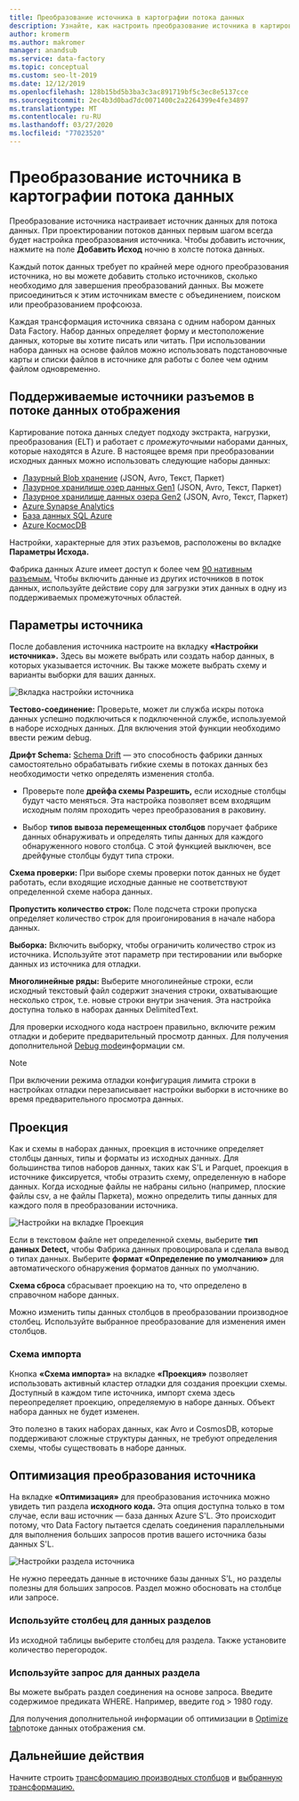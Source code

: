 ```yaml
---
title: Преобразование источника в картографии потока данных
description: Узнайте, как настроить преобразование источника в картировании потока данных.
author: kromerm
ms.author: makromer
manager: anandsub
ms.service: data-factory
ms.topic: conceptual
ms.custom: seo-lt-2019
ms.date: 12/12/2019
ms.openlocfilehash: 128b15bd5b3ba3c3ac891719bf5c3ec8e5137cce
ms.sourcegitcommit: 2ec4b3d0bad7dc0071400c2a2264399e4fe34897
ms.translationtype: MT
ms.contentlocale: ru-RU
ms.lasthandoff: 03/27/2020
ms.locfileid: "77023520"
---
```

# <a name="source-transformation-in-mapping-data-flow"></a>Преобразование источника в картографии потока данных 

Преобразование источника настраивает источник данных для потока данных. При проектировании потоков данных первым шагом всегда будет настройка преобразования источника. Чтобы добавить источник, нажмите на поле **Добавить Исход** ночню в холсте потока данных.

Каждый поток данных требует по крайней мере одного преобразования источника, но вы можете добавить столько источников, сколько необходимо для завершения преобразований данных. Вы можете присоединиться к этим источникам вместе с объединением, поиском или преобразованием профсоюза.

Каждая трансформация источника связана с одним набором данных Data Factory. Набор данных определяет форму и местоположение данных, которые вы хотите писать или читать. При использовании набора данных на основе файлов можно использовать подстановочные карты и списки файлов в источнике для работы с более чем одним файлом одновременно.

## <a name="supported-source-connectors-in-mapping-data-flow"></a>Поддерживаемые источники разъемов в потоке данных отображения

Картирование потока данных следует подходу экстракта, нагрузки, преобразования (ELT) и работает с *промежуточными* наборами данных, которые находятся в Azure. В настоящее время при преобразовании исходных данных можно использовать следующие наборы данных:
    
* [Лазурный Blob хранение](connector-azure-blob-storage.md#mapping-data-flow-properties) (JSON, Avro, Текст, Паркет)
* [Лазурное хранилище озер данных Gen1](connector-azure-data-lake-store.md#mapping-data-flow-properties) (JSON, Avro, Текст, Паркет)
* [Лазурное хранилище данных озера Gen2](connector-azure-data-lake-storage.md#mapping-data-flow-properties) (JSON, Avro, Текст, Паркет)
* [Azure Synapse Analytics](connector-azure-sql-data-warehouse.md#mapping-data-flow-properties)
* [База данных SQL Azure](connector-azure-sql-database.md#mapping-data-flow-properties)
* [Azure КосмосDB](connector-azure-cosmos-db.md#mapping-data-flow-properties)

Настройки, характерные для этих разъемов, расположены во вкладке **Параметры Исхода.** 

Фабрика данных Azure имеет доступ к более чем [90 нативным разъемым.](connector-overview.md) Чтобы включить данные из других источников в поток данных, используйте действие copy для загрузки этих данных в одну из поддерживаемых промежуточных областей.

## <a name="source-settings"></a>Параметры источника

После добавления источника настроите на вкладку **«Настройки источника».** Здесь вы можете выбрать или создать набор данных, в которых указывается источник. Вы также можете выбрать схему и варианты выборки для ваших данных.

![Вкладка настройки источника](media/data-flow/source1.png "Вкладка настройки источника")

**Тестово-соединение:** Проверьте, может ли служба искры потока данных успешно подключиться к подключенной службе, используемой в наборе исходных данных. Для включения этой функции необходимо ввести режим debug.

**Дрифт Schema:** [Schema Drift](concepts-data-flow-schema-drift.md) — это способность фабрики данных самостоятельно обрабатывать гибкие схемы в потоках данных без необходимости четко определять изменения столба.

* Проверьте поле **дрейфа схемы Разрешить,** если исходные столбцы будут часто меняться. Эта настройка позволяет всем входящим исходным полям проходить через преобразования в раковину.

* Выбор **типов вывоза перемещенных столбцов** поручает фабрике данных обнаруживать и определять типы данных для каждого обнаруженного нового столбца. С этой функцией выключен, все дрейфуные столбцы будут типа строки.

**Схема проверки:** При выборе схемы проверки поток данных не будет работать, если входящие исходные данные не соответствуют определенной схеме набора данных.

**Пропустить количество строк:** Поле подсчета строки пропуска определяет количество строк для проигонирования в начале набора данных.

**Выборка:** Включить выборку, чтобы ограничить количество строк из источника. Используйте этот параметр при тестировании или выборке данных из источника для отладки.

**Многолинейные ряды:** Выберите многолинейные строки, если исходный текстовый файл содержит значения строки, охватывающие несколько строк, т.е. новые строки внутри значения. Эта настройка доступна только в наборах данных DelimitedText.

Для проверки исходного кода настроен правильно, включите режим отладки и доберите предварительный просмотр данных. Для получения дополнительной [Debug mode](concepts-data-flow-debug-mode.md)информации см.

> [!NOTE]
> При включении режима отладки конфигурация лимита строки в настройках отладки перезаписывает настройки выборки в источнике во время предварительного просмотра данных.

## <a name="projection"></a>Проекция

Как и схемы в наборах данных, проекция в источнике определяет столбцы данных, типы и форматы из исходных данных. Для большинства типов наборов данных, таких как S'L и Parquet, проекция в источнике фиксируется, чтобы отразить схему, определенную в наборе данных. Когда исходные файлы не набраны сильно (например, плоские файлы csv, а не файлы Паркета), можно определить типы данных для каждого поля в преобразовании источника.

![Настройки на вкладке Проекция](media/data-flow/source3.png "Проекция")

Если в текстовом файле нет определенной схемы, выберите **тип данных Detect,** чтобы Фабрика данных провоцировала и сделала вывод о типах данных. Выберите **формат «Определение по умолчанию»** для автоматического обнаружения форматов данных по умолчанию.

**Схема сброса** сбрасывает проекцию на то, что определено в справочном наборе данных.

Можно изменить типы данных столбцов в преобразовании производное столбец. Используйте выбранное преобразование для изменения имен столбцов.

### <a name="import-schema"></a>Схема импорта

Кнопка **«Схема импорта»** на вкладке **«Проекция»** позволяет использовать активный кластер отладки для создания проекции схемы. Доступный в каждом типе источника, импорт схема здесь переопределяет проекцию, определяемую в наборе данных. Объект набора данных не будет изменен.

Это полезно в таких наборах данных, как Avro и CosmosDB, которые поддерживают сложные структуры данных, не требуют определения схемы, чтобы существовать в наборе данных.

## <a name="optimize-the-source-transformation"></a>Оптимизация преобразования источника

На вкладке **«Оптимизация»** для преобразования источника можно увидеть тип раздела **исходного кода.** Эта опция доступна только в том случае, если ваш источник — база данных Azure S'L. Это происходит потому, что Data Factory пытается сделать соединения параллельными для выполнения больших запросов против вашего источника базы данных S'L.

![Настройки раздела источника](media/data-flow/sourcepart3.png "Секционирование")

Не нужно переедать данные в источнике базы данных S'L, но разделы полезны для больших запросов. Раздел можно обосновать на столбце или запросе.

### <a name="use-a-column-to-partition-data"></a>Используйте столбец для данных разделов

Из исходной таблицы выберите столбец для раздела. Также установите количество перегородок.

### <a name="use-a-query-to-partition-data"></a>Используйте запрос для данных раздела

Вы можете выбрать раздел соединения на основе запроса. Введите содержимое предиката WHERE. Например, введите год > 1980 году.

Для получения дополнительной информации об оптимизации в [Optimize tab](concepts-data-flow-overview.md#optimize)потоке данных отображения см.

## <a name="next-steps"></a>Дальнейшие действия

Начните строить [трансформацию производных столбцов](data-flow-derived-column.md) и [выбранную трансформацию.](data-flow-select.md)
